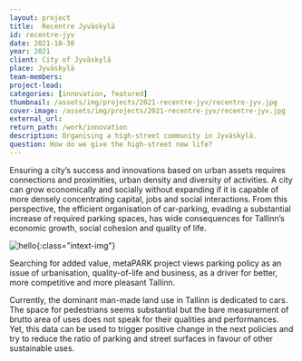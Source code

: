 ```yaml
---
layout: project
title:  Recentre Jyväskylä
id: recentre-jyv
date: 2021-10-30
year: 2021
client: City of Jyväskylä
place: Jyväskylä
team-members: 
project-lead:
categories: [innovation, featured]
thumbnail: /assets/img/projects/2021-recentre-jyv/recentre-jyv.jpg
cover-image: /assets/img/projects/2021-recentre-jyv/recentre-jyv.jpg
external_url:
return_path: /work/innovation
description: Organising a high-street community in Jyväskylä.
question: How do we give the high-street new life?
---
```


Ensuring a city’s success and innovations based on urban assets requires connections and proximities, urban density and diversity of activities. A city can grow economically and socially without expanding if it is capable of more densely concentrating capital, jobs and social interactions. From this perspective, the efficient organisation of car-parking, evading a substantial increase of required parking spaces, has wide consequences for Tallinn’s economic growth, social cohesion and quality of life.

![hello](/assets/img/projects/2019-metapark/recentre-jyv.jpg){:class="intext-img"}

Searching for added value, metaPARK project views parking policy as an issue of urbanisation, quality-of-life and business, as a driver for better, more competitive and more pleasant Tallinn. 

Currently, the dominant man-made land use in Tallinn is dedicated to cars. The space for pedestrians seems substantial but the bare measurement of brutto area of uses does not speak for their qualities and performances. Yet, this data can be used to trigger positive change in the next policies and try to reduce the ratio of parking and street surfaces in favour of other sustainable uses.
